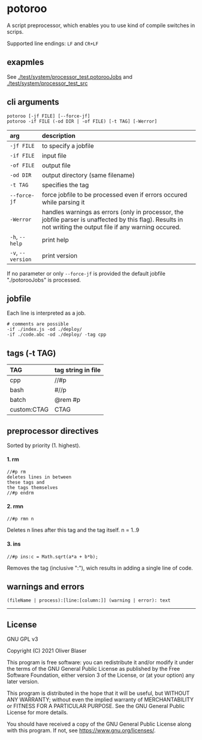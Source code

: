 ﻿# potoroo

A script preprocessor, which enables you to use kind of compile switches in scrips.

Supported line endings: `LF` and `CR+LF`

## exapmles

See [./test/system/processor_test.potorooJobs](./test/system/processor_test.potorooJobs) and [./test/system/processor_test_src](./test/system/processor_test_src)

## cli arguments

```
potoroo [-jf FILE] [--force-jf]
potoroo -if FILE (-od DIR | -of FILE) [-t TAG] [-Werror]
```

| arg | description |
|:---|:---|
| `-jf FILE` | to specify a jobfile |
| `-if FILE` | input file |
| `-of FILE` | output file |
| `-od DIR` | output directory (same filename) |
| `-t TAG` | specifies the tag |
| `--force-jf` | force jobfile to be processed even if errors occured while parsing it |
| `-Werror` | handles warnings as errors (only in processor, the jobfile parser is unaffected by this flag). Results in not writing the output file if any warning occured. |
| `-h`, `--help` | print help |
| `-v`, `--version` | print version |

If no parameter or only `--force-jf` is provided the default jobfile "./potorooJobs" is processed.


## jobfile

Each line is interpreted as a job.

```
# comments are possible
-if ./index.js -od ./deploy/
-if ./code.abc -od ./deploy/ -tag cpp
```


## tags (-t TAG)

| TAG | tag string in file |
|:---|:---|
| cpp | //#p |
| bash | #//p |
| batch | @rem #p |
| custom:CTAG | CTAG |


## preprocessor directives

Sorted by priority (1. highest).

#### 1. rm
```
//#p rm
deletes lines in between
these tags and
the tags themselves
//#p endrm
```

#### 2. rmn
```
//#p rmn n
```
Deletes n lines after this tag and the tag itself. n = 1..9

#### 3. ins
```
//#p ins:c = Math.sqrt(a*a + b*b);
```
Removes the tag (inclusive ":"), wich results in adding a single line of code.

## warnings and errors
```
(fileName | process):[line:[column:]] (warning | error): text
```

---

## License

GNU GPL v3

Copyright (C) 2021  Oliver Blaser

This program is free software: you can redistribute it and/or modify
it under the terms of the GNU General Public License as published by
the Free Software Foundation, either version 3 of the License, or
(at your option) any later version.

This program is distributed in the hope that it will be useful,
but WITHOUT ANY WARRANTY; without even the implied warranty of
MERCHANTABILITY or FITNESS FOR A PARTICULAR PURPOSE.  See the
GNU General Public License for more details.

You should have received a copy of the GNU General Public License
along with this program.  If not, see <https://www.gnu.org/licenses/>.
